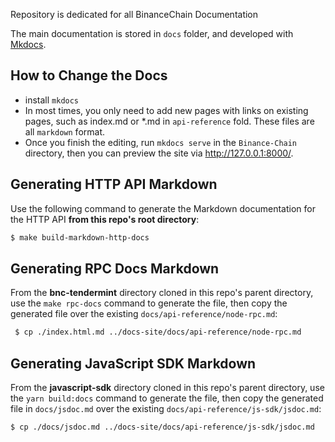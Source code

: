 Repository is dedicated for all BinanceChain Documentation

The main documentation is stored in `docs` folder, and developed with [Mkdocs](https://www.mkdocs.org/).

## How to Change the Docs

- install `mkdocs`
- In most times, you only need to add new pages with links on existing pages, such as index.md 
or *.md in `api-reference` fold. These files are all `markdown` format.
- Once you finish the editing, run `mkdocs serve` in the `Binance-Chain` directory, then you can 
preview the site via http://127.0.0.1:8000/. 

## Generating HTTP API Markdown

Use the following command to generate the Markdown documentation for the HTTP API **from this repo's root directory**:
```bash
$ make build-markdown-http-docs
```

## Generating RPC Docs Markdown

From the **bnc-tendermint** directory cloned in this repo's parent directory, use the `make rpc-docs` command to generate the file, then copy the generated file over the existing `docs/api-reference/node-rpc.md`:
```bash
 $ cp ./index.html.md ../docs-site/docs/api-reference/node-rpc.md
 ```

## Generating JavaScript SDK Markdown

From the **javascript-sdk** directory cloned in this repo's parent directory, use the `yarn build:docs` command to generate the file, then copy the generated file in `docs/jsdoc.md` over the existing `docs/api-reference/js-sdk/jsdoc.md`:
```bash
$ cp ./docs/jsdoc.md ../docs-site/docs/api-reference/js-sdk/jsdoc.md
```
